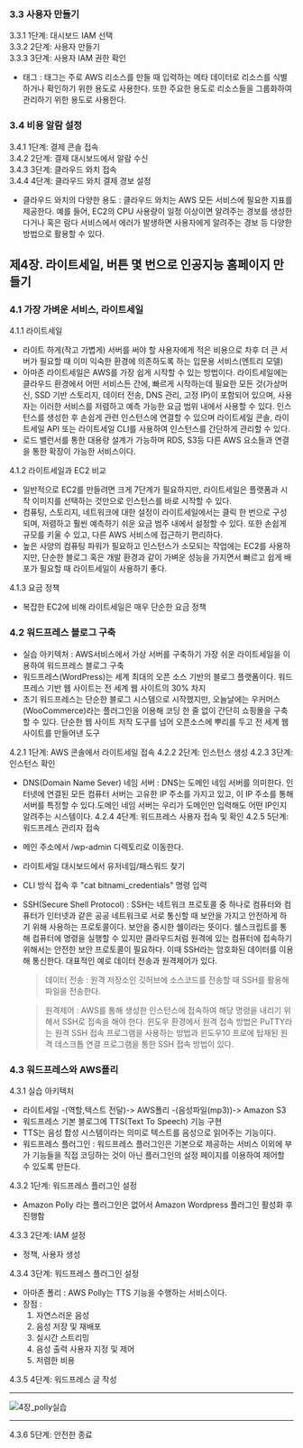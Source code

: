 ### 3.3 사용자 만들기  
3.3.1 1단계: 대시보드 IAM 선택  
3.3.2 2단계: 사용자 만들기  
3.3.3 3단계: 사용자 IAM 권한 확인  
- 태그 : 태그는 주로 AWS 리소스를 만들 때 입력하는 메타 데이터로 리소스를 식별하거나 확인하기 위한 용도로 사용한다. 또한 주요한 용도로 리소스들을 그룹화하여 관리하기 위한 용도로 사용한다. 

### 3.4 비용 알람 설정
3.4.1 1단계: 결제 콘솔 접속  
3.4.2 2단계: 결제 대시보드에서 알람 수신  
3.4.3 3단계: 클라우드 와치 접속  
3.4.4 4단계: 클라우드 와치 결제 경보 설정  
- 클라우드 와치의 다양한 용도 : 클라우드 와치는 AWS 모든 서비스에 필요한 지표를 제공한다. 예를 들어, EC2의 CPU 사용량이 일정 이상이면 알려주는 경보를 생성한다거나 혹은 람다 서비스에서 에러가 발생하면 사용자에게 알려주는 경보 등 다양한 방법으로 활용할 수 있다.

## 제4장. 라이트세일, 버튼 몇 번으로 인공지능 홈페이지 만들기
### 4.1 가장 가벼운 서비스, 라이트세일  
4.1.1 라이트세일
- 라이트 하게(작고 가볍게) 서버를 써야 할 사용자에게 적은 비용으로 차후 더 큰 서버가 필요할 때 이미 익숙한 환경에 의존하도록 하는 입문용 서비스(엔트리 모델)
- 아마존 라이트세일은 AWS를 가장 쉽게 시작할 수 있는 방법이다. 라이트세일에는 클라우드 환경에서 어떤 서비스든 간에, 빠르게 시작하는데 필요한 모든 것(가상머신, SSD 기반 스토리지, 데이터 전송, DNS 관리, 고정 IP)이 포함되어 있으며, 사용자는 이러한 서비스를 저렴하고 예측 가능한 요금 범위 내에서 사용할 수 있다. 인스턴스를 생성한 후 손쉽게 관련 인스턴스에 연결할 수 있으며 라이트세일 콘솔, 라이트세일 API 또는 라이트세일 CLI를 사용하여 인스턴스를 간단하게 관리할 수 있다.
- 로드 밸런서를 통한 대용량 설계가 가능하며 RDS, S3등 다른 AWS 요소들과 연결을 통한 확장이 가능한 서비스이다.

4.1.2 라이트세일과 EC2 비교
- 일반적으로 EC2를 만들려면 크게 7단계가 필요하지만, 라이트세일은 플랫폼과 시작 이미지를 선택하는 것만으로 인스턴스를 바로 시작할 수 있다.
- 컴퓨팅, 스토리지, 네트워크에 대한 설정이 라이트세일에서는 클릭 한 번으로 구성되며, 저렴하고 훨씬 예측하기 쉬운 요금 범주 내에서 설정할 수 있다. 또한 손쉽게 규모를 키울 수 있고, 다른 AWS 서비스에 접근하기 편리하다.
- 높은 사양의 컴퓨팅 파워가 필요하고 인스턴스가 소모되는 작업에는 EC2를 사용하지만, 단순한 블로그 혹은 개발 환경과 같이 가벼운 성능을 가지면서 빠르고 쉽게 배포가 필요할 때 라이트세일이 사용하기 좋다.

4.1.3 요금 정책
- 복잡한 EC2에 비해 라이트세일은 매우 단순한 요금 정책

### 4.2 워드프레스 블로그 구축
- 실습 아키텍처 : AWS서비스에서 가상 서버를 구축하기 가장 쉬운 라이트세일을 이용하여 워드프레스 블로그 구축
- 워드프레스(WordPress)는 세계 최대의 오픈 소스 기반의 블로그 플랫폼이다. 워드프레스 기반 웹 사이트는 전 세계 웹 사이트의 30% 차지
- 초기 워드프레스는 단순한 블로그 시스템으로 시작했지만, 오늘날에는 우커머스(WooCommerce)라는 플러그인을 이용해 코딩 한 줄 없이 간단히 쇼핑몰을 구축할 수 있다. 단순한 웹 사이트 저작 도구를 넘어 오픈소스에 뿌리를 두고 전 세계 웹 사이트를 만들어낸 도구

4.2.1 1단계: AWS 콘솔에서 라이트세일 접속
4.2.2 2단계: 인스턴스 생성
4.2.3 3단계: 인스턴스 확인
- DNS(Domain Name Sever) 네임 서버 : DNS는 도메인 네임 서버를 의미한다. 인터넷에 연결된 모든 컴퓨터 서버는 고유한 IP 주소를 가지고 있고, 이 IP 주소를 통해 서버를 특정할 수 있다.도메인 네임 서버는 우리가 도메인만 입력해도 어떤 IP인지 알려주는 시스템이다.
4.2.4 4단계: 워드프레스 사용자 접속 및 확인
4.2.5 5단계: 워드프레스 관리자 접속
- 메인 주소에서 /wp-admin 디렉토리로 이동한다.
- 라이트세일 대시보드에서 유저네임/패스워드 찾기
- CLI 방식 접속 후 "cat bitnami_credentials" 명령 입력
- SSH(Secure Shell Protocol) : SSH는 네트워크 프로토콜 중 하나로 컴퓨터와 컴퓨터가 인터넷과 같은 공공 네트워크로 서로 통신할 때 보안을 가지고 안전하게 하기 위해 사용하는 프로토콜이다. 보안을 중시한 쉘이라는 뜻이다. 쉘스크립트를 통해 컴퓨터에 명령을 실행할 수 있지만 클라우드처럼 원격에 있는 컴퓨터에 접속하기 위해서는 안전한 보안 프로토콜이 필요하다. 이때 SSH라는 암호화된 데이터를 이용해 통신한다. 대표적인 예로 데이터 전송과 원격제어가 있다.
  > 데이터 전송 : 원격 저장소인 깃허브에 소스코드를 전송할 때 SSH를 활용해 파일을 전송한다.  

  > 원격제어 : AWS를 통해 생성한 인스턴스에 접속하여 해당 명령을 내리기 위해서 SSH로 접속을 해야 한다. 윈도우 환경에서 원격 접속 방법은 PuTTY라는 원격 SSH 접속 프로그램을 사용하는 방법과 윈도우10 프로에 탑재된 원격 데스크톱 연결 프로그램을 통한 SSH 접속 방법이 있다.

### 4.3 워드프레스와 AWS폴리
4.3.1 실습 아키텍처  
- 라이트세일 -(역할,텍스트 전달)-> AWS폴리 -(음성파일(mp3))-> Amazon S3
- 워드프레스 기본 블로그에 TTS(Text To Speech) 기능 구현
- TTS는 음성 합성 시스템이라는 의미로 텍스트를 음성으로 읽어주는 기능이다.
- 워드프레스 플러그인 : 워드프레스 플러그인은 기본으로 제공하는 서비스 이외에 부가 기능들을 직접 코딩하는 것이 아닌 플러그인의 설정 페이지를 이용하여 제어할 수 있도록 만든다.

4.3.2 1단계: 워드프레스 플러그인 설정
- Amazon Polly 라는 플러그인은 없어서 Amazon Wordpress 플러그인 활성화 후 진행함

4.3.3 2단계: IAM 설정
- 정책, 사용자 생성

4.3.4 3단계: 워드프레스 플러그인 설정
- 아마존 폴리 : AWS Polly는 TTS 기능을 수행하는 서비스이다.
- 장점 :   
  1. 자연스러운 음성
  2. 음성 저장 및 재배포
  3. 실시간 스트리밍
  4. 음성 출력 사용자 지정 및 제어
  5. 저렴한 비용
  
4.3.5 4단계: 워드프레스 글 작성  

***
![4장_polly실습](https://user-images.githubusercontent.com/104612045/192989096-38270f47-23a9-44eb-a5a2-c9f3d3c93b4c.jpg)
***

4.3.6 5단계: 안전한 종료  
